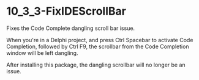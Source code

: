 # 10_3_3-FixIDEScrollBar
Fixes the Code Complete dangling scroll bar issue.

When you're in a Delphi project, and press Ctrl Spacebar to activate Code Completion, followed by Ctrl F9, the scrollbar from the Code Completion window will be left dangling.

After installing this package, the dangling scrollbar will no longer be an issue.

